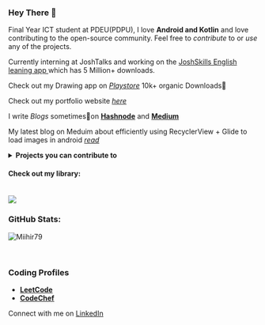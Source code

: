### Hey There 👋

Final Year ICT student at PDEU(PDPU), I love **Android and Kotlin** and love contributing to the open-source community.
Feel free to *contribute* to or *use* any of the projects.

Currently interning at JoshTalks and working on the <a href="https://play.google.com/store/apps/details?id=com.joshtalks.joshskills&hl=en_IN">JoshSkills English leaning  app </a> which has 5 Million+ downloads.

Check out my Drawing app on <a href="https://play.google.com/store/apps/details?id=com.mihir.drawingapp">*Playstore*</a> 10k+ organic Downloads🚀

Check out my portfolio website <a href="https://miihir79.github.io/portfolio.github.io/">*here*</a> 

I write *Blogs* sometimes📝on <a href="https://hashnode.com/@Mihir79">**Hashnode**</a> and <a href="https://medium.com/@mihirrshah02">**Medium**</a>

My latest blog on Meduim about efficiently using RecyclerView + Glide to load images in android <a href="https://medium.com/@mihirrshah02/recycler-view-glide-load-a-lot-of-images-really-fast-1434ef47174d">*read*</a>

<details> 
<summary><b>Projects you can contribute to </b></summary>
  <br/>
    1. <a href="https://github.com/Miihir79/NotificationTracker">NotificationTracker</a> - An app that helps track your notifications<br>
    2. <a href="https://github.com/Miihir79/Podcast">Podcast app</a> - An app to listen to podcast, uses itunes Api.

</details>  

#### Check out my library:
<br>
<a href="https://github.com/Miihir79/DrawingCanvas-Library">
 <img align="center" src="https://github-readme-stats.vercel.app/api/pin/?username=Miihir79&repo=DrawingCanvas-Library&theme=dark" />
</a>
<br>

### GitHub Stats:


<p><img align="center" src="https://github-readme-streak-stats.herokuapp.com/?user=Miihir79&theme=dark" alt="Miihir79" /></p>
<br>

### Coding Profiles

* <a href="https://leetcode.com/Mihir79/">**LeetCode**</a> <br>
* <a href="https://www.codechef.com/users/mihir_shah02">**CodeChef**</a>

Connect with me on [LinkedIn](https://www.linkedin.com/in/mihirshah079)
